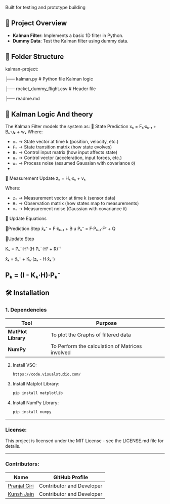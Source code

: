 Built for testing and prototype building
## 🧠 Project Overview

- **Kalman Filter**: Implements a basic 1D filter in Python.
- **Dummy Data**: Test the Kalman filter using dummy data.




## 🔧 Folder Structure

kalman-project:

├── kalman.py # Python file Kalman logic

├── rocket_dummy_flight.csv # Header file

├── readme.md


## 🔧 Kalman Logic And theory
The Kalman Filter models the system as:
🔹 State Prediction
xₖ = Fₖ·xₖ₋₁ + Bₖ·uₖ + wₖ
Where:
- `xₖ` → State vector at time k (position, velocity, etc.)
- `Fₖ` → State transition matrix (how state evolves)
- `Bₖ` → Control input matrix (how input affects state)
- `uₖ` → Control vector (acceleration, input forces, etc.)
- `wₖ` → Process noise (assumed Gaussian with covariance `Q`)
- 
🔹 Measurement Update
zₖ = Hₖ·xₖ + vₖ

Where:
- `zₖ` → Measurement vector at time k (sensor data)
- `Hₖ` → Observation matrix (how states map to measurements)
- `vₖ` → Measurement noise (Gaussian with covariance `R`)

🔧 Update Equations

🔹Prediction Step
x̂ₖ⁻ = F·x̂ₖ₋₁ + B·u
Pₖ⁻ = F·Pₖ₋₁·Fᵀ + Q

🔹Update Step

Kₖ = Pₖ⁻·Hᵀ·(H·Pₖ⁻·Hᵀ + R)⁻¹

x̂ₖ = x̂ₖ⁻ + Kₖ·(zₖ - H·x̂ₖ⁻)

Pₖ = (I - Kₖ·H)·Pₖ⁻
---

## 🛠 Installation

### 1. Dependencies

| Tool               | Purpose                                         |
|--------------------|-------------------------------------------------|
| **MatPlot Library**| To plot the Graphs of filtered data             |
| **NumPy**          | To Perform the calculation of Matrices involved |

2. Install VSC:
   ```bash
   https://code.visualstudio.com/
   ```
3. Install Matplot Library:
   ```bash
   pip install matplotlib
   ```
3. Install NumPy Library:
   ```bash
   pip install numpy
   ```

---

### License:
This project is licensed under the MIT License - see the LICENSE.md file for details.

---
### Contributors:
| Name                                         | GitHub Profile            |
| ---------------------------------------------| ------------------------- |
| [Pranjal Giri](https://github.com/oslowtech) | Contributor and Developer |
| [Kunsh Jain](https://github.com/kunshrjain)  | Contributor and Developer |
